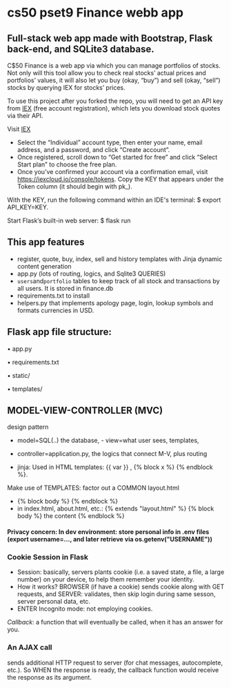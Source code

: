 # cs50 pset9 Finance webb app

## Full-stack web app made with Bootstrap, Flask back-end, and SQLite3 database.

C$50 Finance is a web app via which you can manage portfolios of stocks. Not only will this tool allow you to check real stocks’ actual prices and portfolios’ values, it will also let you buy (okay, “buy”) and sell (okay, “sell”) stocks by querying IEX for stocks’ prices.

To use this project after you forked the repo, you will need to get an API key from [IEX](iexcloud.io/cloud-login#/register/) (free account registration), which lets you download stock quotes via their API.

Visit [IEX](iexcloud.io/cloud-login#/register/)

- Select the “Individual” account type, then enter your name, email address, and a password, and click “Create account”.
- Once registered, scroll down to “Get started for free” and click “Select Start plan” to choose the free plan.
- Once you’ve confirmed your account via a confirmation email, visit https://iexcloud.io/console/tokens.
  Copy the KEY that appears under the Token column (it should begin with pk\_).

With the KEY, run the following command within an IDE's terminal: $ export API_KEY=KEY.

Start Flask’s built-in web server:
$ flask run

## This app features

- register, quote, buy, index, sell and history templates with Jinja dynamic content generation
- app.py (lots of routing, logics, and Sqlite3 QUERIES)
- `users`and`portfolio` tables to keep track of all stock and transactions by all users. It is stored in finance.db
- requirements.txt to install
- helpers.py that implements apology page, login, lookup symbols and formats currencies in USD.

## Flask app file structure:

• app.py

• requirements.txt

• static/

• templates/

## MODEL-VIEW-CONTROLLER (MVC)

design pattern

- model=SQL(..) the database, - view=what user sees, templates,

- controller=application.py, the logics that connect M-V, plus routing

- jinja: Used in HTML templates: {{ var }} , {% block x %} {% endblock %}.

Make use of TEMPLATES: factor out a COMMON layout.html

- {% block body %} {% endblock %}
- in index.html, about.html, etc.: {% extends "layout.html" %} {% block body %} the content {% endblock %}

#### Privacy concern: In dev environment: store personal info in .env files (export username=..., and later retrieve via os.getenv("USERNAME"))

### Cookie Session in Flask

- Session: basically, servers plants cookie (i.e. a saved state, a file, a large number) on your device, to help them remember your identity.
- How it works? BROWSER (if have a cookie) sends cookie along with GET requests, and SERVER: validates, then skip login during same sesson, server personal data, etc.
- ENTER Incognito mode: not employing cookies.

_Callback_: a function that will eventually be called, when it has an answer for you.

### An AJAX call

sends additional HTTP request to server (for chat messages, autocomplete, etc.). So WHEN the response is ready, the callback function would receive the response as its argument.
